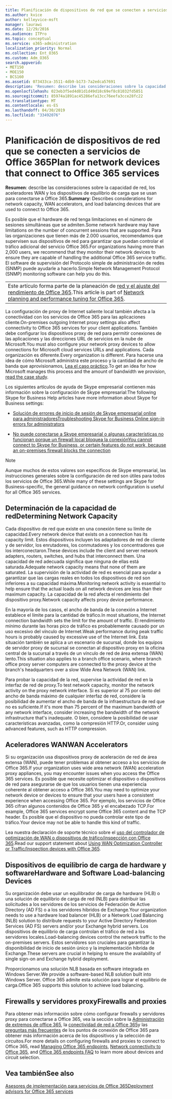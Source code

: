 ```yaml
---
title: Planificación de dispositivos de red que se conecten a servicios de Office 365
ms.author: kvice
author: kelleyvice-msft
manager: laurawi
ms.date: 12/29/2016
ms.audience: ITPro
ms.topic: conceptual
ms.service: o365-administration
localization_priority: Normal
ms.collection: Ent_O365
ms.custom: Adm_O365
search.appverid:
- MET150
- MOE150
- BCS160
ms.assetid: 073433ca-3511-4db9-b173-7a2edca57691
description: 'Resumen: describe las consideraciones sobre la capacidad de red, los aceleradores WAN y los dispositivos de equilibrio de carga que se usan para conectarse a Office 365.'
ms.openlocfilehash: 023eb3f5ed4d81d1d49d18c69ef8c81032fd5851
ms.sourcegitcommit: 85974a1891ac45286efa13cc76eefa3cce28fc22
ms.translationtype: MT
ms.contentlocale: es-ES
ms.lasthandoff: 04/30/2019
ms.locfileid: "33492076"
---
```

# <a name="plan-for-network-devices-that-connect-to-office-365-services"></a><span data-ttu-id="6728c-103">Planificación de dispositivos de red que se conecten a servicios de Office 365</span><span class="sxs-lookup"><span data-stu-id="6728c-103">Plan for network devices that connect to Office 365 services</span></span>

 <span data-ttu-id="6728c-104">**Resumen**: describe las consideraciones sobre la capacidad de red, los aceleradores WAN y los dispositivos de equilibrio de carga que se usan para conectarse a Office 365.</span><span class="sxs-lookup"><span data-stu-id="6728c-104">**Summary**: Describes considerations for network capacity, WAN accelerators, and load balancing devices that are used to connect to Office 365.</span></span>
  
<span data-ttu-id="6728c-105">Es posible que el hardware de red tenga limitaciones en el número de sesiones simultáneas que se admiten.</span><span class="sxs-lookup"><span data-stu-id="6728c-105">Some network hardware may have limitations on the number of concurrent sessions that are supported.</span></span> <span data-ttu-id="6728c-106">Para las organizaciones que tienen más de 2.000 usuarios, recomendamos que supervisen sus dispositivos de red para garantizar que puedan controlar el tráfico adicional del servicio Office 365.</span><span class="sxs-lookup"><span data-stu-id="6728c-106">For organizations having more than 2,000 users, we recommend that they monitor their network devices to ensure they are capable of handling the additional Office 365 service traffic.</span></span> <span data-ttu-id="6728c-107">El software de supervisión del Protocolo simple de administración de redes (SNMP) puede ayudarle a hacerlo.</span><span class="sxs-lookup"><span data-stu-id="6728c-107">Simple Network Management Protocol (SNMP) monitoring software can help you do this.</span></span>

||
|:-----|
| <span data-ttu-id="6728c-108">Este artículo forma parte de la planeación de [red y el ajuste del rendimiento de Office 365](https://aka.ms/tune).</span><span class="sxs-lookup"><span data-stu-id="6728c-108">This article is part of [Network planning and performance tuning for Office 365](https://aka.ms/tune).</span></span>|

<span data-ttu-id="6728c-109">La configuración de proxy de Internet saliente local también afecta a la conectividad con los servicios de Office 365 para las aplicaciones cliente.</span><span class="sxs-lookup"><span data-stu-id="6728c-109">On-premises outgoing Internet proxy settings also affect connectivity to Office 365 services for your client applications.</span></span> <span data-ttu-id="6728c-110">También debe configurar los dispositivos proxy de red para permitir conexiones de las aplicaciones y las direcciones URL de servicios en la nube de Microsoft.</span><span class="sxs-lookup"><span data-stu-id="6728c-110">You must also configure your network proxy devices to allow connections for Microsoft cloud services URLs and applications.</span></span> <span data-ttu-id="6728c-111">Cada organización es diferente.</span><span class="sxs-lookup"><span data-stu-id="6728c-111">Every organization is different.</span></span> <span data-ttu-id="6728c-112">Para hacerse una idea de cómo Microsoft administra este proceso y la cantidad de ancho de banda que aprovisionamos, [Lea el caso práctico](https://www.microsoft.com/itshowcase/Article/Content/631/Optimizing-network-performance-for-Microsoft-Office-365).</span><span class="sxs-lookup"><span data-stu-id="6728c-112">To get an idea for how Microsoft manages this process and the amount of bandwidth we provision, [read the case study](https://www.microsoft.com/itshowcase/Article/Content/631/Optimizing-network-performance-for-Microsoft-Office-365).</span></span>
  
<span data-ttu-id="6728c-113">Los siguientes artículos de ayuda de Skype empresarial contienen más información sobre la configuración de Skype empresarial:</span><span class="sxs-lookup"><span data-stu-id="6728c-113">The following Skype for Business Help articles have more information about Skype for Business settings:</span></span>
  
- [<span data-ttu-id="6728c-114">Solución de errores de inicio de sesión de Skype empresarial online para administradores</span><span class="sxs-lookup"><span data-stu-id="6728c-114">Troubleshooting Skype for Business Online sign-in errors for administrators</span></span>](https://docs.microsoft.com/skypeforbusiness/set-up-skype-for-business-online/troubleshooting-sign-in-errors-for-admins)

- [<span data-ttu-id="6728c-115">No puede conectarse a Skype empresarial o algunas características no funcionan porque un firewall local bloquea la conexión</span><span class="sxs-lookup"><span data-stu-id="6728c-115">You cannot connect to Skype for Business, or certain features do not work, because an on-premises firewall blocks the connection</span></span>](https://go.microsoft.com/fwlink/p/?LinkID=243625)

> [!NOTE]
> <span data-ttu-id="6728c-116">Aunque muchos de estos valores son específicos de Skype empresarial, las instrucciones generales sobre la configuración de red son útiles para todos los servicios de Office 365.</span><span class="sxs-lookup"><span data-stu-id="6728c-116">While many of these settings are Skype for Business-specific, the general guidance on network configuration is useful for all Office 365 services.</span></span>
  
## <a name="determining-network-capacity"></a><span data-ttu-id="6728c-117">Determinación de la capacidad de red</span><span class="sxs-lookup"><span data-stu-id="6728c-117">Determining Network Capacity</span></span>

<span data-ttu-id="6728c-118">Cada dispositivo de red que existe en una conexión tiene su límite de capacidad.</span><span class="sxs-lookup"><span data-stu-id="6728c-118">Every network device that exists on a connection has its capacity limit.</span></span> <span data-ttu-id="6728c-119">Estos dispositivos incluyen los adaptadores de red de cliente y de servidor, los enrutadores, los conmutadores y los concentradores que los interconectaron.</span><span class="sxs-lookup"><span data-stu-id="6728c-119">These devices include the client and server network adapters, routers, switches, and hubs that interconnect them.</span></span> <span data-ttu-id="6728c-120">Una capacidad de red adecuada significa que ninguna de ellas está saturada.</span><span class="sxs-lookup"><span data-stu-id="6728c-120">Adequate network capacity means that none of them are saturated.</span></span> <span data-ttu-id="6728c-121">La supervisión de la actividad de red es esencial para ayudar a garantizar que las cargas reales en todos los dispositivos de red son inferiores a su capacidad máxima.</span><span class="sxs-lookup"><span data-stu-id="6728c-121">Monitoring network activity is essential to help ensure that the actual loads on all network devices are less than their maximum capacity.</span></span> <span data-ttu-id="6728c-122">La capacidad de la red afecta el rendimiento del dispositivo proxy.</span><span class="sxs-lookup"><span data-stu-id="6728c-122">Network capacity affects proxy device performance.</span></span>
  
<span data-ttu-id="6728c-123">En la mayoría de los casos, el ancho de banda de la conexión a Internet establece el límite para la cantidad de tráfico.</span><span class="sxs-lookup"><span data-stu-id="6728c-123">In most situations, the Internet connection bandwidth sets the limit for the amount of traffic.</span></span> <span data-ttu-id="6728c-124">El rendimiento mínimo durante las horas pico de tráfico es probablemente causado por un uso excesivo del vínculo de Internet.</span><span class="sxs-lookup"><span data-stu-id="6728c-124">Weak performance during peak traffic hours is probably caused by excessive use of the Internet link.</span></span> <span data-ttu-id="6728c-125">Esta situación también se aplica a un escenario de sucursal, donde los equipos de servidor proxy de sucursal se conectan al dispositivo proxy en la oficina central de la sucursal a través de un vínculo de red de área extensa (WAN) lento.</span><span class="sxs-lookup"><span data-stu-id="6728c-125">This situation also applies to a branch office scenario, where branch office proxy server computers are connected to the proxy device at the branch's headquarters over a slow Wide Area Network (WAN) link.</span></span>
  
<span data-ttu-id="6728c-126">Para probar la capacidad de la red, supervise la actividad de red en la interfaz de red de proxy.</span><span class="sxs-lookup"><span data-stu-id="6728c-126">To test network capacity, monitor the network activity on the proxy network interface.</span></span> <span data-ttu-id="6728c-127">Si es superior al 75 por ciento del ancho de banda máximo de cualquier interfaz de red, considere la posibilidad de aumentar el ancho de banda de la infraestructura de red que no es suficiente.</span><span class="sxs-lookup"><span data-stu-id="6728c-127">If it's more than 75 percent of the maximum bandwidth of any network interface, consider increasing the bandwidth of the network infrastructure that's inadequate.</span></span> <span data-ttu-id="6728c-128">O bien, considere la posibilidad de usar características avanzadas, como la compresión HTTP.</span><span class="sxs-lookup"><span data-stu-id="6728c-128">Or, consider using advanced features, such as HTTP compression.</span></span>
  
## <a name="wan-accelerators"></a><span data-ttu-id="6728c-129">Aceleradores WAN</span><span class="sxs-lookup"><span data-stu-id="6728c-129">WAN Accelerators</span></span>

<span data-ttu-id="6728c-130">Si su organización usa dispositivos proxy de aceleración de red de área extensa (WAN), puede tener problemas al obtener acceso a los servicios de Office 365.</span><span class="sxs-lookup"><span data-stu-id="6728c-130">If your organization uses wide area network (WAN) acceleration proxy appliances, you may encounter issues when you access the Office 365 services.</span></span> <span data-ttu-id="6728c-131">Es posible que necesite optimizar el dispositivo o dispositivos de red para asegurarse de que los usuarios tienen una experiencia coherente al obtener acceso a Office 365.</span><span class="sxs-lookup"><span data-stu-id="6728c-131">You may need to optimize your network device or devices to ensure that your users have a consistent experience when accessing Office 365.</span></span> <span data-ttu-id="6728c-132">Por ejemplo, los servicios de Office 365 cifran algunos contenidos de Office 365 y el encabezado TCP.</span><span class="sxs-lookup"><span data-stu-id="6728c-132">For example, Office 365 services encrypt some Office 365 content and the TCP header.</span></span> <span data-ttu-id="6728c-133">Es posible que el dispositivo no pueda controlar este tipo de tráfico.</span><span class="sxs-lookup"><span data-stu-id="6728c-133">Your device may not be able to handle this kind of traffic.</span></span>
  
<span data-ttu-id="6728c-134">Lea nuestra declaración de soporte técnico sobre el [uso del controlador de optimización de WAN o dispositivos de tráfico/inspección con Office 365](https://support.microsoft.com/kb/2690045).</span><span class="sxs-lookup"><span data-stu-id="6728c-134">Read our support statement about [Using WAN Optimization Controller or Traffic/Inspection devices with Office 365](https://support.microsoft.com/kb/2690045).</span></span>
  
## <a name="hardware-and-software-load-balancing-devices"></a><span data-ttu-id="6728c-135">Dispositivos de equilibrio de carga de hardware y software</span><span class="sxs-lookup"><span data-stu-id="6728c-135">Hardware and Software Load-balancing Devices</span></span>

<span data-ttu-id="6728c-136">Su organización debe usar un equilibrador de carga de hardware (HLB) o una solución de equilibrio de carga de red (NLB) para distribuir las solicitudes a los servidores de los servicios de Federación de Active Directory (AD FS) o a los servidores híbridos de Exchange.</span><span class="sxs-lookup"><span data-stu-id="6728c-136">Your organization needs to use a hardware load balancer (HLB) or a Network Load Balancing (NLB) solution to distribute requests to your Active Directory Federation Services (AD FS) servers and/or your Exchange hybrid servers.</span></span> <span data-ttu-id="6728c-137">Los dispositivos de equilibrio de carga controlan el tráfico de red a los servidores locales.</span><span class="sxs-lookup"><span data-stu-id="6728c-137">Load-balancing devices control the network traffic to the on-premises servers.</span></span> <span data-ttu-id="6728c-138">Estos servidores son cruciales para garantizar la disponibilidad de inicio de sesión único y la implementación híbrida de Exchange.</span><span class="sxs-lookup"><span data-stu-id="6728c-138">These servers are crucial in helping to ensure the availability of single sign-on and Exchange hybrid deployment.</span></span>
  
<span data-ttu-id="6728c-139">Proporcionamos una solución NLB basada en software integrada en Windows Server.</span><span class="sxs-lookup"><span data-stu-id="6728c-139">We provide a software-based NLB solution built into Windows Server.</span></span> <span data-ttu-id="6728c-140">Office 365 admite esta solución para lograr el equilibrio de carga.</span><span class="sxs-lookup"><span data-stu-id="6728c-140">Office 365 supports this solution to achieve load balancing.</span></span>
  
## <a name="firewalls-and-proxies"></a><span data-ttu-id="6728c-141">Firewalls y servidores proxy</span><span class="sxs-lookup"><span data-stu-id="6728c-141">Firewalls and proxies</span></span>

<span data-ttu-id="6728c-142">Para obtener más información sobre cómo configurar firewalls y servidores proxy para conectarse a Office 365, vea la sección sobre la [Administración de extremos de office 365](https://support.office.com/article/99cab9d4-ef59-4207-9f2b-3728eb46bf9a), la [conectividad de red a Office 365](network-connectivity.md)y las [preguntas más frecuentes](https://support.office.com/article/d4088321-1c89-4b96-9c99-54c75cae2e6d) de los puntos de conexión de Office 365 para obtener más información acerca de los dispositivos y la selección de circuitos.</span><span class="sxs-lookup"><span data-stu-id="6728c-142">For more details on configuring firewalls and proxies to connect to Office 365, read [Managing Office 365 endpoints](https://support.office.com/article/99cab9d4-ef59-4207-9f2b-3728eb46bf9a), [Network connectivity to Office 365](network-connectivity.md), and [Office 365 endpoints FAQ](https://support.office.com/article/d4088321-1c89-4b96-9c99-54c75cae2e6d) to learn more about devices and circuit selection.</span></span>
  
## <a name="see-also"></a><span data-ttu-id="6728c-143">Vea también</span><span class="sxs-lookup"><span data-stu-id="6728c-143">See also</span></span>

[<span data-ttu-id="6728c-144">Asesores de implementación para servicios de Office 365</span><span class="sxs-lookup"><span data-stu-id="6728c-144">Deployment advisors for Office 365 services</span></span>](deployment-advisors-for-office-365.md)
